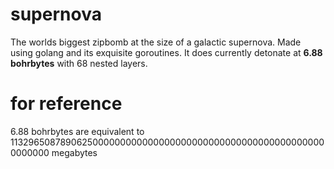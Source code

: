 # supernova

The worlds biggest zipbomb at the size of a galactic supernova. Made using golang and its exquisite goroutines. It does currently detonate at **6.88 bohrbytes** with 68 nested layers.

# for reference

6.88 bohrbytes are equivalent to 11329650878906250000000000000000000000000000000000000000000000000 megabytes
